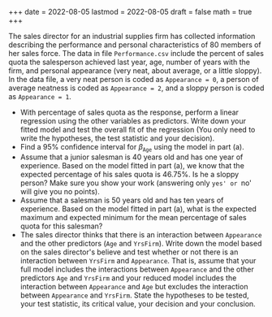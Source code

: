 +++
date      = 2022-08-05
lastmod   = 2022-08-05
draft     = false
math      = true
+++

The sales director for an industrial supplies firm has collected information describing the performance and personal characteristics of 80 members of her sales force. The data in file `Performance.csv` include the percent of sales quota the salesperson achieved last year, age, number of years with the firm, and personal appearance (very neat, about average, or a little sloppy). In the data file, a very neat person is coded as `Appearance = 0`, a person of average neatness is coded as `Appearance = 2`, and a sloppy person  is coded as `Appearance = 1`.  

* With percentage of sales quota as the response, perform a linear regression using the other variables as predictors.  Write down your fitted model and test the overall fit of the regression (You only need to write the hypotheses, the test statistic and  your decision).
* Find a 95% confidence interval for $\beta_{\texttt{Age} }$ using the model in part (a).
* Assume that a junior salesman is 40 years old and has one year of experience. Based on the model fitted in part (a), we know that the expected percentage of his sales quota is 46.75\%.  Is he a sloppy person? Make sure you show your work (answering only `yes' or `no' will give you no points). 
* Assume that a salesman is 50 years old and has ten years of experience. Based on the model fitted in part (a), what is the expected maximum and expected minimum for the mean percentage of sales quota for this salesman? 
* The sales director thinks that there is an interaction between `Appearance` and the other predictors (`Age` and `YrsFirm`).  Write down the model based on the sales director's believe and test whether or not there is an interaction between `YrsFirm` and  `Appearance`. That is, assume that your full model includes the interactions between `Appearance` and the other predictors `Age` and `YrsFirm` and your reduced model includes the interaction between `Appearance`  and `Age` but excludes the  interaction between `Appearance`  and `YrsFirm`. State the hypotheses to be tested, your test statistic, its critical value, your decision and your conclusion.  

